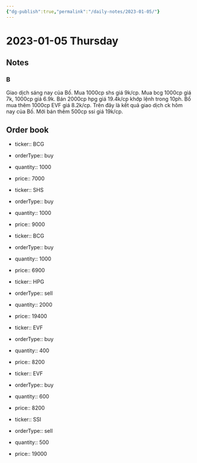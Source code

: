 ```yaml
---
{"dg-publish":true,"permalink":"/daily-notes/2023-01-05/"}
---
```


# 2023-01-05 Thursday

## Notes

### B

Giao dịch sáng nay của Bố.
Mua 1000cp shs giá 9k/cp.
Mua bcg 1000cp giá 7k, 1000cp giá 6.9k.
Bán 2000cp hpg giá 19.4k/cp khớp lệnh trong 10ph.
Bố mua thêm 1000cp EVF giá 8.2k/cp.
Trên đây là kết quả giao dịch ck hôm nay của Bố. Mới bán thêm 500cp ssi giá 19k/cp.

## Order book

- ticker:: BCG
- orderType:: buy
- quantity:: 1000
- price:: 7000

- ticker:: SHS
- orderType:: buy
- quantity:: 1000
- price:: 9000

- ticker:: BCG
- orderType:: buy
- quantity:: 1000
- price:: 6900

- ticker:: HPG
- orderType:: sell
- quantity:: 2000
- price:: 19400

- ticker:: EVF
- orderType:: buy
- quantity:: 400
- price:: 8200

- ticker:: EVF
- orderType:: buy
- quantity:: 600
- price:: 8200

- ticker:: SSI
- orderType:: sell
- quantity:: 500
- price:: 19000